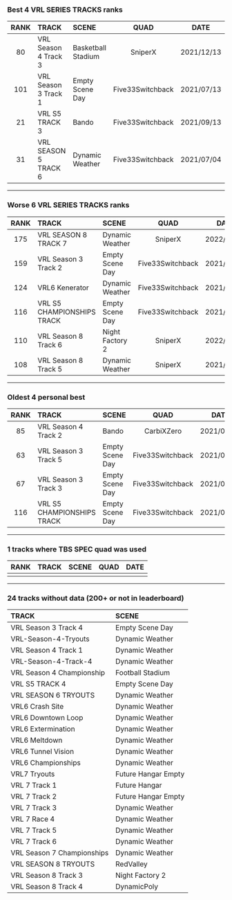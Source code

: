 ### Best 4 VRL SERIES TRACKS ranks
|RANK|TRACK|SCENE|QUAD|DATE|
|:---:|:---|:---|:---:|:---:|
|80|VRL Season 4 Track 3|Basketball Stadium|SniperX|2021/12/13|
|101|VRL Season 3 Track 1|Empty Scene Day|Five33Switchback|2021/07/13|
|21|VRL S5 TRACK 3|Bando|Five33Switchback|2021/09/13|
|31|VRL SEASON 5 TRACK 6|Dynamic Weather|Five33Switchback|2021/07/04|
---
### Worse 6 VRL SERIES TRACKS ranks
|RANK|TRACK|SCENE|QUAD|DATE|
|:---:|:---|:---|:---:|:---:|
|175|VRL SEASON 8 TRACK 7|Dynamic Weather|SniperX|2022/02/01|
|159|VRL Season 3 Track 2|Empty Scene Day|Five33Switchback|2021/07/14|
|124|VRL6 Kenerator|Dynamic Weather|Five33Switchback|2021/09/30|
|116|VRL S5 CHAMPIONSHIPS TRACK|Empty Scene Day|Five33Switchback|2021/04/22|
|110|VRL Season 8 Track 6|Night Factory 2|SniperX|2022/01/02|
|108|VRL Season 8 Track 5|Dynamic Weather|SniperX|2021/12/17|
---
### Oldest 4 personal best
|RANK|TRACK|SCENE|QUAD|DATE|
|:---:|:---|:---|:---:|:---:|
|85|VRL Season 4 Track 2|Bando|CarbiXZero|2021/01/24|
|63|VRL Season 3 Track 5|Empty Scene Day|Five33Switchback|2021/03/20|
|67|VRL Season 3 Track 3|Empty Scene Day|Five33Switchback|2021/04/02|
|116|VRL S5 CHAMPIONSHIPS TRACK|Empty Scene Day|Five33Switchback|2021/04/22|
---
### 1 tracks where TBS SPEC quad was used
|RANK|TRACK|SCENE|QUAD|DATE|
|:---:|:---|:---|:---:|:---:|
||||||
---
### 24 tracks without data (200+ or not in leaderboard)
|TRACK|SCENE|
|:---|:---|
|VRL Season 3 Track 4|Empty Scene Day|
|VRL-Season-4-Tryouts|Dynamic Weather|
|VRL Season 4 Track 1|Dynamic Weather|
|VRL-Season-4-Track-4|Dynamic Weather|
|VRL Season 4 Championship|Football Stadium|
|VRL S5 TRACK 4|Empty Scene Day|
|VRL SEASON 6 TRYOUTS|Dynamic Weather|
|VRL6 Crash Site|Dynamic Weather|
|VRL6 Downtown Loop|Dynamic Weather|
|VRL6 Extermination|Dynamic Weather|
|VRL6 Meltdown|Dynamic Weather|
|VRL6 Tunnel Vision|Dynamic Weather|
|VRL6 Championships|Dynamic Weather|
|VRL7 Tryouts|Future Hangar Empty|
|VRL 7 Track 1|Future Hangar|
|VRL 7 Track 2|Future Hangar Empty|
|VRL 7 Track 3|Dynamic Weather|
|VRL 7 Race 4|Dynamic Weather|
|VRL 7 Track 5|Dynamic Weather|
|VRL 7 Track 6|Dynamic Weather|
|VRL Season 7 Championships|Dynamic Weather|
|VRL SEASON 8 TRYOUTS|RedValley|
|VRL Season 8 Track 3|Night Factory 2|
|VRL Season 8 Track 4|DynamicPoly|
